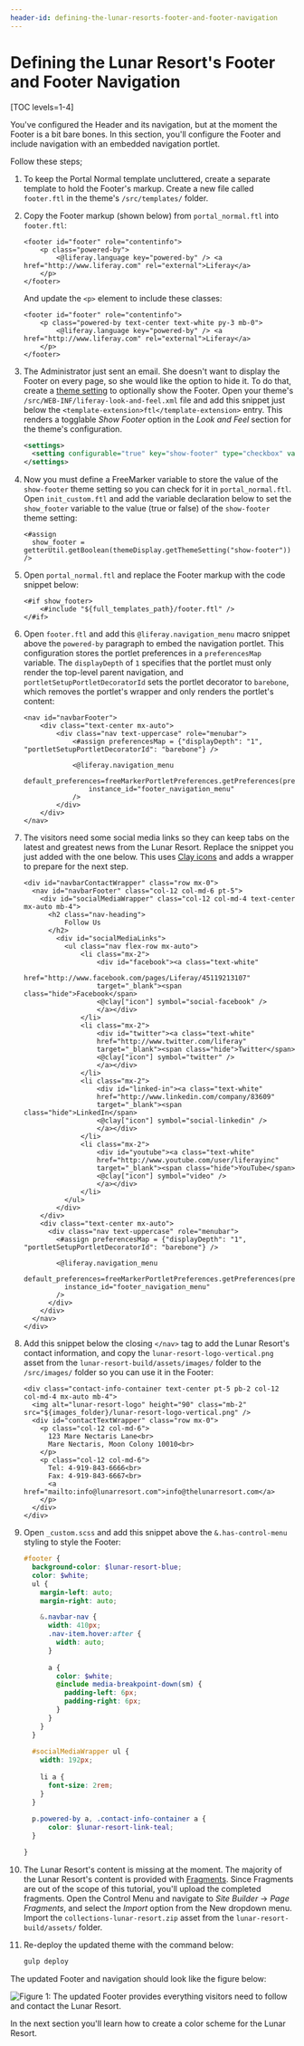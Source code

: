 ```yaml
---
header-id: defining-the-lunar-resorts-footer-and-footer-navigation
---
```


# Defining the Lunar Resort's Footer and Footer Navigation

[TOC levels=1-4]

You've configured the Header and its navigation, but at the moment the Footer is 
a bit bare bones. In this section, you'll configure the Footer and include 
navigation with an embedded navigation portlet. 

Follow these steps;

1.  To keep the Portal Normal template uncluttered, create a separate template 
    to hold the Footer's markup. Create a new file called `footer.ftl` in the 
    theme's `/src/templates/` folder.
    
2.  Copy the Footer markup (shown below) from `portal_normal.ftl` into 
    `footer.ftl`:
    
    ```markup
    <footer id="footer" role="contentinfo">
  		<p class="powered-by">
  			<@liferay.language key="powered-by" /> <a href="http://www.liferay.com" rel="external">Liferay</a>
  		</p>
  	</footer>
    ```
    
    And update the `<p>` element to include these classes:
    
    ```markup
    <footer id="footer" role="contentinfo">
  		<p class="powered-by text-center text-white py-3 mb-0">
  			<@liferay.language key="powered-by" /> <a href="http://www.liferay.com" rel="external">Liferay</a>
  		</p>
  	</footer>
    ```     
    
3.  The Administrator just sent an email. She doesn't want to display the Footer 
    on every page, so she would like the option to hide it. To do that, create a 
    [theme setting](/docs/7-2/frameworks/-/knowledge_base/f/making-configurable-theme-settings) 
    to optionally show the Footer. Open your theme's 
    `/src/WEB-INF/liferay-look-and-feel.xml` file and add this snippet just 
    below the `<template-extension>ftl</template-extension>` entry. This renders 
    a togglable *Show Footer* option in the *Look and Feel* section for the 
    theme's configuration.

    ```xml
    <settings>
      <setting configurable="true" key="show-footer" type="checkbox" value="true" />
    </settings>
    ```

4.  Now you must define a FreeMarker variable to store the value of the 
    `show-footer` theme setting so you can check for it in `portal_normal.ftl`. 
    Open `init_custom.ftl` and add the variable declaration below to set the 
    `show_footer` variable to the value (true or false) of the `show-footer` 
    theme setting:
    
    ```markup
    <#assign
      show_footer = getterUtil.getBoolean(themeDisplay.getThemeSetting("show-footer"))
    />
    ```

5.  Open `portal_normal.ftl` and replace the Footer markup with the code snippet 
    below:
    
    ```markup
    <#if show_footer>
  		<#include "${full_templates_path}/footer.ftl" />
  	</#if>
    ```
    
6.  Open `footer.ftl` and add this `@liferay.navigation_menu` macro snippet 
    above the `powered-by` paragraph to embed the navigation portlet. This 
    configuration stores the portlet preferences in a `preferencesMap` variable. 
    The `displayDepth` of `1` specifies that the portlet must only render the 
    top-level parent navigation, and `portletSetupPortletDecoratorId` sets the 
    portlet decorator to `barebone`, which removes the portlet's wrapper and 
    only renders the portlet's content:

    ```markup
    <nav id="navbarFooter">
    	<div class="text-center mx-auto">
    		<div class="nav text-uppercase" role="menubar">
    			<#assign preferencesMap = {"displayDepth": "1", "portletSetupPortletDecoratorId": "barebone"} />

    			<@liferay.navigation_menu
    				default_preferences=freeMarkerPortletPreferences.getPreferences(preferencesMap)
    				instance_id="footer_navigation_menu"
    			/>
    		</div>
    	</div>
    </nav>
    ```

7.  The visitors need some social media links so they can keep tabs on the 
    latest and greatest news from the Lunar Resort. Replace the snippet you just 
    added with the one below. This uses [Clay icons](https://clayui.com/docs/components/icons.html) 
    and adds a wrapper to prepare for the next step.
    
    ```markup
    <div id="navbarContactWrapper" class="row mx-0">
      <nav id="navbarFooter" class="col-12 col-md-6 pt-5">
        <div id="socialMediaWrapper" class="col-12 col-md-4 text-center mx-auto mb-4">
          <h2 class="nav-heading">
              Follow Us
          </h2>
            <div id="socialMediaLinks">
              <ul class="nav flex-row mx-auto">
                  <li class="mx-2">
                      <div id="facebook"><a class="text-white"
                      href="http://www.facebook.com/pages/Liferay/45119213107" 
                      target="_blank"><span class="hide">Facebook</span>
                      <@clay["icon"] symbol="social-facebook" />
                      </a></div>
                  </li>
                  <li class="mx-2">
                      <div id="twitter"><a class="text-white" 
                      href="http://www.twitter.com/liferay" 
                      target="_blank"><span class="hide">Twitter</span>
                      <@clay["icon"] symbol="twitter" />
                      </a></div>
                  </li>
                  <li class="mx-2">
                      <div id="linked-in"><a class="text-white"
                      href="http://www.linkedin.com/company/83609" 
                      target="_blank"><span class="hide">LinkedIn</span>
                      <@clay["icon"] symbol="social-linkedin" />
                      </a></div>
                  </li>
                  <li class="mx-2">
                      <div id="youtube"><a class="text-white"
                      href="http://www.youtube.com/user/liferayinc" 
                      target="_blank"><span class="hide">YouTube</span>
                      <@clay["icon"] symbol="video" />
                      </a></div>
                  </li>
              </ul>
            </div>
        </div>
        <div class="text-center mx-auto">
          <div class="nav text-uppercase" role="menubar">
            <#assign preferencesMap = {"displayDepth": "1", "portletSetupPortletDecoratorId": "barebone"} />
    
            <@liferay.navigation_menu
              default_preferences=freeMarkerPortletPreferences.getPreferences(preferencesMap)
              instance_id="footer_navigation_menu"
            />
          </div>
        </div>
      </nav>
    </div>
    ```

7.  Add this snippet below the closing `</nav>` tag to add the Lunar Resort's 
    contact information, and copy the `lunar-resort-logo-vertical.png` asset 
    from the `lunar-resort-build/assets/images/` folder to the `/src/images/` 
    folder so you can use it in the Footer:

    ```markup
    <div class="contact-info-container text-center pt-5 pb-2 col-12 col-md-4 mx-auto mb-4">
      <img alt="lunar-resort-logo" height="90" class="mb-2" src="${images_folder}/lunar-resort-logo-vertical.png" />
      <div id="contactTextWrapper" class="row mx-0">
        <p class="col-12 col-md-6">
          123 Mare Nectaris Lane<br>
          Mare Nectaris, Moon Colony 10010<br>
        </p>
        <p class="col-12 col-md-6">
          Tel: 4-919-843-6666<br>
          Fax: 4-919-843-6667<br>
          <a href="mailto:info@lunarresort.com">info@thelunarresort.com</a>
        </p>
      </div>
    </div>
    ```
    
8.  Open `_custom.scss` and add this snippet above the `&.has-control-menu` 
    styling to style the Footer:

    ```scss
    #footer {
      background-color: $lunar-resort-blue;
      color: $white;
      ul {
        margin-left: auto;
        margin-right: auto;

        &.navbar-nav {
          width: 410px;
          .nav-item.hover:after {
            width: auto;
          }
          
          a {
            color: $white;
            @include media-breakpoint-down(sm) {
              padding-left: 6px;
              padding-right: 6px;
            }
          }
        }
      }
      
      #socialMediaWrapper ul {
        width: 192px;
        
        li a {
          font-size: 2rem;
        }
      }
      
      p.powered-by a, .contact-info-container a {
          color: $lunar-resort-link-teal;
      }

    }
    ```

9.  The Lunar Resort's content is missing at the moment. The majority of the 
    Lunar Resort's content is provided with [Fragments](/docs/7-2/frameworks/-/knowledge_base/f/page-fragments). 
    Since Fragments are out of the scope of this tutorial, you'll upload the 
    completed fragments. Open the Control Menu and navigate to *Site Builder* 
    &rarr; *Page Fragments*, and select the *Import* option from the New 
    dropdown menu. Import the `collections-lunar-resort.zip` asset from the 
    `lunar-resort-build/assets/` folder.
    
10.  Re-deploy the updated theme with the command below:

     ```bash
     gulp deploy
     ```

The updated Footer and navigation should look like the figure below:
    
![Figure 1: The updated Footer provides everything visitors need to follow and contact the Lunar Resort.](../../images/theme-tutorial-updated-footer.png)

In the next section you'll learn how to create a color scheme for the Lunar 
Resort. 